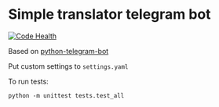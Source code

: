 Simple translator telegram bot
===============================

[![Code Health](https://landscape.io/github/kiddick/yappi/yappi/2.1/landscape.svg?style=flat)](https://landscape.io/github/kiddick/yappi/yappi/2.1)

Based on [python-telegram-bot](https://github.com/python-telegram-bot/python-telegram-bot)

Put custom settings to `settings.yaml`

To run tests:

```
python -m unittest tests.test_all
```
